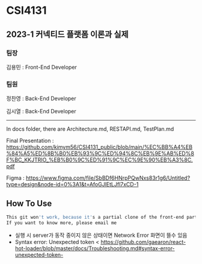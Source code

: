 # CSI4131
## 2023-1 커넥티드 플랫폼 이론과 실제
### 팀장
김용민 : Front-End Developer
### 팀원
정찬영 : Back-End Developer

김시열 : Back-End Developer

---
In docs folder, there are Architecture.md, RESTAPI.md, TestPlan.md

Final Presentation : https://github.com/kimym56/CSI4131_public/blob/main/%EC%BB%A4%EB%84%A5%ED%8B%B0%EB%93%9C%ED%94%8C%EB%9E%AB%ED%8F%BC_KKJTRIO_%EB%B0%9C%ED%91%9C%EC%9E%90%EB%A3%8C.pdf

Figma : https://www.figma.com/file/SbBDf6HNrpPQwNxs83r1g6/Untitled?type=design&node-id=0%3A1&t=AfoGJlEtLJfl7xCD-1

## How To Use
```sh
This git won't work, because it's a partial clone of the front-end part from the private git containing the server.
If you want to know more, please email me
```
* 실행 시 server가 동작 중이지 않은 상태이면 Network Error 화면이 뜰수 있음
* Syntax error: Unexpected token < 
https://github.com/gaearon/react-hot-loader/blob/master/docs/Troubleshooting.md#syntax-error-unexpected-token-
